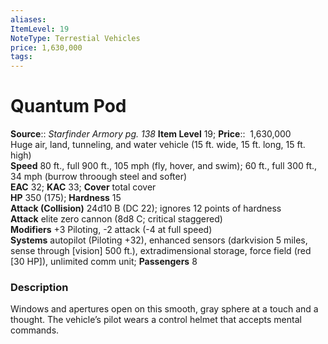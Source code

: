 ```yaml
---
aliases: 
ItemLevel: 19
NoteType: Terrestial Vehicles
price: 1,630,000
tags: 
---
```


# Quantum Pod

**Source**:: _Starfinder Armory pg. 138_
**Item Level** 19;
**Price**::  1,630,000  
Huge air, land, tunneling, and water vehicle (15 ft. wide, 15 ft. long, 15 ft. high)  
**Speed** 80 ft., full 900 ft., 105 mph (fly, hover, and swim); 60 ft., full 300 ft., 34 mph (burrow throough steel and softer)  
**EAC** 32; **KAC** 33; **Cover** total cover  
**HP** 350 (175); **Hardness** 15  
**Attack (Collision)** 24d10 B (DC 22); ignores 12 points of hardness  
**Attack** elite zero cannon (8d8 C; critical staggered)  
**Modifiers** +3 Piloting, -2 attack (-4 at full speed)  
**Systems** autopilot (Piloting +32), enhanced sensors (darkvision 5 miles, sense through [vision] 500 ft.), extradimensional storage, force field (red [30 HP]), unlimited comm unit; **Passengers** 8  

### Description

Windows and apertures open on this smooth, gray sphere at a touch and a thought. The vehicle’s pilot wears a control helmet that accepts mental commands.

